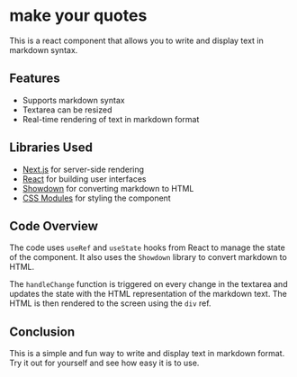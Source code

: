# make your quotes


This is a react component that allows you to write and display text in markdown syntax.

## Features

- Supports markdown syntax
- Textarea can be resized
- Real-time rendering of text in markdown format

## Libraries Used

- [Next.js](https://nextjs.org/) for server-side rendering
- [React](https://reactjs.org/) for building user interfaces
- [Showdown](https://github.com/showdownjs/showdown) for converting markdown to HTML
- [CSS Modules](https://github.com/css-modules/css-modules) for styling the component

## Code Overview

The code uses `useRef` and `useState` hooks from React to manage the state of the component. It also uses the `Showdown` library to convert markdown to HTML.

The `handleChange` function is triggered on every change in the textarea and updates the state with the HTML representation of the markdown text. The HTML is then rendered to the screen using the `div` ref.

## Conclusion

This is a simple and fun way to write and display text in markdown format. Try it out for yourself and see how easy it is to use.
